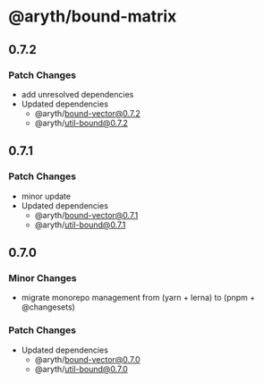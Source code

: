 # @aryth/bound-matrix

## 0.7.2

### Patch Changes

- add unresolved dependencies
- Updated dependencies
  - @aryth/bound-vector@0.7.2
  - @aryth/util-bound@0.7.2

## 0.7.1

### Patch Changes

- minor update
- Updated dependencies
  - @aryth/bound-vector@0.7.1
  - @aryth/util-bound@0.7.1

## 0.7.0

### Minor Changes

- migrate monorepo management from (yarn + lerna) to (pnpm + @changesets)

### Patch Changes

- Updated dependencies
  - @aryth/bound-vector@0.7.0
  - @aryth/util-bound@0.7.0
